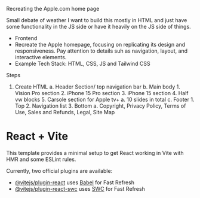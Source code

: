 Recreating the Apple.com home page

Small debate of weather I want to build this mostly in HTML and just have some functionality in the JS side or have it heavily on the JS side of things.

- Frontend
- Recreate the Apple homepage, focusing on replicating its design and responsiveness. Pay attention to details suh as navigation, layout, and interactive elements.
- Example Tech Stack: HTML, CSS, JS and Tailwind CSS

Steps

1. Create HTML
   a. Header Section/ top navigation bar
   b. Main body 1. Vision Pro section 2. iPhone 15 Pro section 3. iPhone 15 section 4. Half vw blocks 5. Carsole section for Apple tv+
   a. 10 slides in total
   c. Footer 1. Top 2. Navigation list 3. Bottom
   a. Copyright, Privacy Policy, Terms of Use, Sales and Refunds, Legal, Site Map

# React + Vite

This template provides a minimal setup to get React working in Vite with HMR and some ESLint rules.

Currently, two official plugins are available:

- [@vitejs/plugin-react](https://github.com/vitejs/vite-plugin-react/blob/main/packages/plugin-react/README.md) uses [Babel](https://babeljs.io/) for Fast Refresh
- [@vitejs/plugin-react-swc](https://github.com/vitejs/vite-plugin-react-swc) uses [SWC](https://swc.rs/) for Fast Refresh

